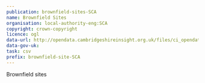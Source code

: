 ```yaml
---
publication: brownfield-sites-SCA
name: Brownfield Sites
organisation: local-authority-eng:SCA
copyright: crown-copyright
licence: ogl
data-url: http://opendata.cambridgeshireinsight.org.uk/files/ci_opendata/South%20Cambridgeshire%20Brownfield%20Register%202017.csv
data-gov-uk: 
task: csv
prefix: brownfield-site-SCA
---
```


Brownfield sites

